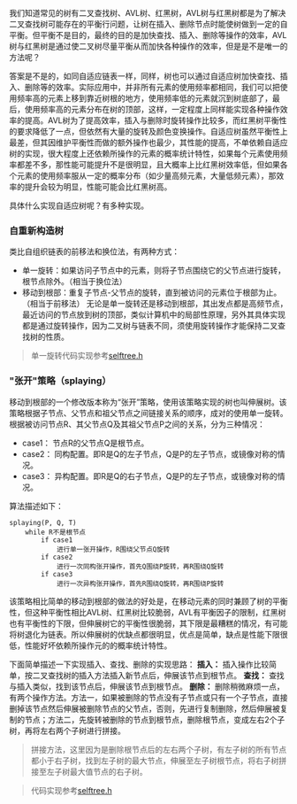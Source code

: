 我们知道常见的树有二叉查找树、AVL树、红黑树，AVL树与红黑树都是为了解决二叉查找树可能存在的平衡行问题，让树在插入、删除节点时能使树做到一定的自平衡。但平衡不是目的，最终的目的是加快查找、插入、删除等操作的效率，AVL树与红黑树是通过使二叉树尽量平衡从而加快各种操作的效率，但是是不是唯一的方法呢？

答案是不是的，如同自适应链表一样，同样，树也可以通过自适应树加快查找、插入、删除等的效率。实际应用中，并非所有元素的使用频率都相同，我们可以把使用频率高的元素上移到靠近树根的地方，使用频率低的元素就沉到树底部了，最后，使用频率高的元素分布在树的顶部，这样，一定程度上同样能实现各种操作效率的提高。AVL树为了提高效率，插入与删除时旋转操作比较多，而红黑树平衡性的要求降低了一点，但依然有大量的旋转及颜色变换操作。自适应树虽然平衡性上最差，但其因维护平衡性而做的额外操作也最少，其性能的提高，不单依赖自适应树的实现，很大程度上还依赖所操作的元素的概率统计特性，如果每个元素使用频率都差不多，那性能可能提升不是很明显，且大概率上比红黑树效率低，但如果各个元素的使用频率服从一定的概率分布（如少量高频元素，大量低频元素），那效率的提升会较为明显，性能可能会比红黑树高。

具体什么实现自适应树呢？有多种实现。

### 自重新构造树
类比自组织链表的前移法和换位法，有两种方式：
- 单一旋转：如果访问子节点中的元素，则将子节点围绕它的父节点进行旋转，根节点除外。（相当于换位法）
- 移动到根部：重复子节点-父节点的旋转，直到被访问的元素位于根部为止。（相当于前移法）
无论是单一旋转还是移动到根部，其出发点都是高频节点，最近访问的节点放到树的顶部，类似计算机中的局部性原理，另外其具体实现都是通过旋转操作，因为二叉树与链表不同，须使用旋转操作才能保持二叉查找树的性质。

>单一旋转代码实现参考[selftree.h](./selftree.h)

### "张开"策略（splaying）
移动到根部的一个修改版本称为“张开”策略，使用该策略实现的树也叫伸展树。该策略根据子节点、父节点和祖父节点之间链接关系的顺序，成对的使用单一旋转。根据被访问节点R、其父节点Q及其祖父节点P之间的关系，分为三种情况：
- case1： 节点R的父节点Q是根节点。
- case2： 同构配置。即R是Q的左子节点，Q是P的左子节点，或镜像对称的情况。
- case3： 异构配置。即R是Q的右子节点，Q是P的左子节点，或镜像对称的情况。

算法描述如下：
```
splaying(P, Q, T)
    while R不是根节点
        if case1
            进行单一张开操作，R围绕父节点Q旋转
        if case2
            进行一次同构张开操作，首先Q围绕P旋转，再R围绕Q旋转
        if case3
            进行一次异构张开操作，首先R围绕Q旋转，再R围绕P旋转
```

该策略相比简单的移动到根部的做法的好处是，在移动元素的同时兼顾了树的平衡性，但这种平衡性相比AVL树、红黑树比较脆弱，AVL有平衡因子的限制，红黑树也有平衡性的下限，但伸展树它的平衡性很脆弱，其下限是最糟糕的情况，有可能将树退化为链表。所以伸展树的优缺点都很明显，优点是简单，缺点是性能下限很低，性能好坏依赖所操作元的的概率统计特性。

下面简单描述一下实现插入、查找、删除的实现思路：
**插入：** 插入操作比较简单，按二叉查找树的插入方法插入新节点后，伸展该节点到根节点。
**查找：** 查找与插入类似，找到该节点后，伸展该节点到根节点。
**删除：** 删除稍微麻烦一点，有两个操作方法。方法一，如果被删除的节点没有子节点或只有一个子节点，直接删掉该节点然后伸展被删除节点的父节点，否则，先进行复制删除，然后伸展被复制的节点；方法二，先旋转被删除的节点到根节点，删除根节点，变成左右2个子树，再将左右两个子树进行拼接。
>拼接方法，这里因为是删除根节点后的左右两个子树，有左子树的所有节点都小于右子树，找到左子树的最大节点，伸展至左子树根节点，将右子树拼接至左子树最大值节点的右子树。


>代码实现参考[selftree.h](./selftree.h)

